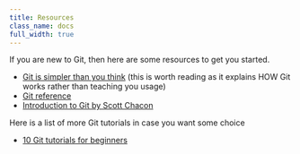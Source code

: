 ```yaml
---
title: Resources
class_name: docs
full_width: true
---
```


If you are new to Git, then here are some resources to get you started.

- [Git is simpler than you think](http://nfarina.com/post/9868516270/git-is-simpler) (this is worth reading as it explains HOW Git works rather than teaching you usage)
- [Git reference](http://git-scm.com/docs)
- [Introduction to Git by Scott Chacon](http://git-scm.com/book)

Here is a list of more Git tutorials in case you want some choice


- [10 Git tutorials for beginners](http://sixrevisions.com/resources/git-tutorials-beginners/)



